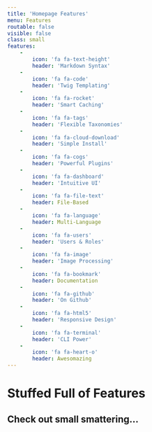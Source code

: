 ```yaml
---
title: 'Homepage Features'
menu: Features
routable: false
visible: false
class: small
features:
    -
        icon: 'fa fa-text-height'
        header: 'Markdown Syntax'
    -
        icon: 'fa fa-code'
        header: 'Twig Templating'
    -
        icon: 'fa fa-rocket'
        header: 'Smart Caching'
    -
        icon: 'fa fa-tags'
        header: 'Flexible Taxonomies'
    -
        icon: 'fa fa-cloud-download'
        header: 'Simple Install'
    -
        icon: 'fa fa-cogs'
        header: 'Powerful Plugins'
    -
        icon: 'fa fa-dashboard'
        header: 'Intuitive UI'
    -
        icon: 'fa fa-file-text'
        header: File-Based
    -
        icon: 'fa fa-language'
        header: Multi-Language
    -
        icon: 'fa fa-users'
        header: 'Users & Roles'
    -
        icon: 'fa fa-image'
        header: 'Image Processing'
    -
        icon: 'fa fa-bookmark'
        header: Documentation
    -
        icon: 'fa fa-github'
        header: 'On Github'
    -
        icon: 'fa fa-html5'
        header: 'Responsive Design'
    -
        icon: 'fa fa-terminal'
        header: 'CLI Power'
    -
        icon: 'fa fa-heart-o'
        header: Awesomazing
---
```


# Stuffed Full of Features
## **Check out small smattering...**
